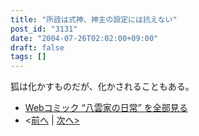 ```yaml
---
title: "所詮は式神、神主の設定には抗えない"
post_id: "3131"
date: "2004-07-26T02:02:00+09:00"
draft: false
tags: []
---
```


狐は化かすものだが、化かされることもある。

* [Webコミック “八雲家の日常” を全部見る](/tag/yakumo-family?order=ASC)
* <[前へ](/3129) | [次へ>](/3132)
